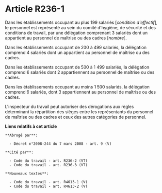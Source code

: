# Article R236-1

Dans les établissements occupant au plus 199 salariés [*condition d'effectif*], le personnel est représenté au sein du comité
d'hygiène, de sécurité et des conditions de travail, par une délégation comprenant 3 salariés dont un appartient au personnel
de maîtrise ou des cadres [*nombre*].

Dans les établissements occupant de 200 à 499 salariés, la délégation comprend 4 salariés dont un appartient au personnel de
maîtrise ou des cadres.

Dans les établissements occupant de 500 à 1 499 salariés, la délégation comprend 6 salariés dont 2 appartiennent au personnel
de maîtrise ou des cadres.

Dans les établissements occupant au moins 1 500 salariés, la délégation comprend 9 salariés, dont 3 appartiennent au
personnel de maîtrise ou des cadres.

L'inspecteur du travail peut autoriser des dérogations aux règles déterminant la répartition des sièges entre les
représentants du personnel de maîtrise ou des cadres et ceux des autres catégories de personnel.

**Liens relatifs à cet article**

	**Abrogé par**:

	  - Décret n°2008-244 du 7 mars 2008 - art. 9 (V)

	**Cité par**:

	  - Code du travail - art. R236-2 (VT)
	  - Code du travail - art. R236-3 (VT)

	**Nouveaux textes**:

	  - Code du travail - art. R4613-1 (V)
	  - Code du travail - art. R4613-2 (V)
